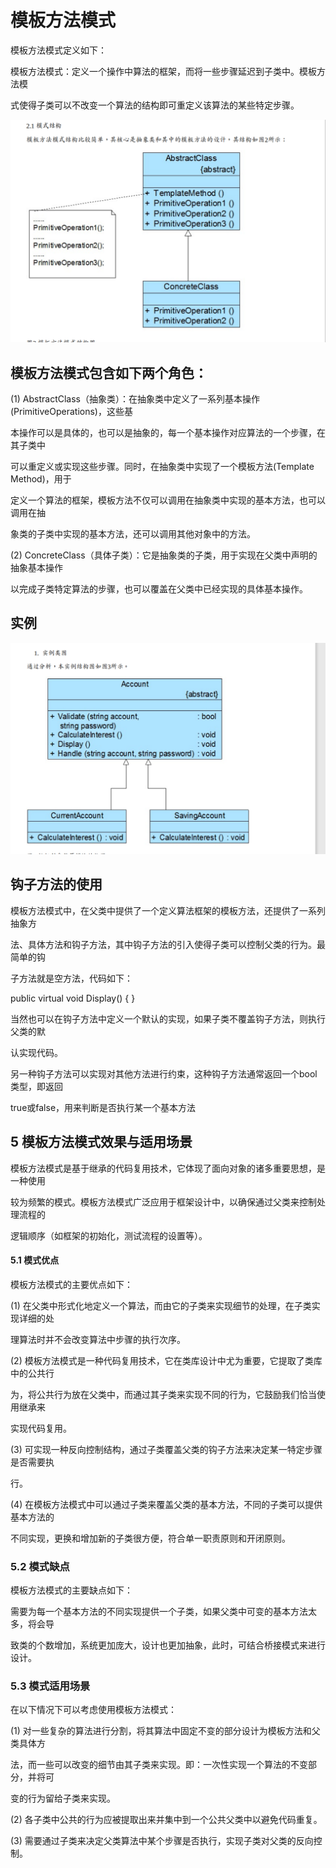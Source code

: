 # 模板方法模式

模板方法模式定义如下： 

模板方法模式：定义一个操作中算法的框架，而将一些步骤延迟到子类中。模板方法模 

式使得子类可以不改变一个算法的结构即可重定义该算法的某些特定步骤。

![image-20200330154900505](TemplateMethod.assets/image-20200330154900505.png)

## 模板方法模式包含如下两个角色： 

(1) AbstractClass（抽象类）：在抽象类中定义了一系列基本操作(PrimitiveOperations)，这些基 

本操作可以是具体的，也可以是抽象的，每一个基本操作对应算法的一个步骤，在其子类中 

可以重定义或实现这些步骤。同时，在抽象类中实现了一个模板方法(Template Method)，用于 

定义一个算法的框架，模板方法不仅可以调用在抽象类中实现的基本方法，也可以调用在抽 

象类的子类中实现的基本方法，还可以调用其他对象中的方法。 

(2) ConcreteClass（具体子类）：它是抽象类的子类，用于实现在父类中声明的抽象基本操作 

以完成子类特定算法的步骤，也可以覆盖在父类中已经实现的具体基本操作。 

## 实例

![image-20200330155514505](TemplateMethod.assets/image-20200330155514505.png)

## 钩子方法的使用 

模板方法模式中，在父类中提供了一个定义算法框架的模板方法，还提供了一系列抽象方 

法、具体方法和钩子方法，其中钩子方法的引入使得子类可以控制父类的行为。最简单的钩 

子方法就是空方法，代码如下： 

public virtual void Display() { } 

当然也可以在钩子方法中定义一个默认的实现，如果子类不覆盖钩子方法，则执行父类的默 

认实现代码。 

另一种钩子方法可以实现对其他方法进行约束，这种钩子方法通常返回一个bool类型，即返回 

true或false，用来判断是否执行某一个基本方法



## 5 模板方法模式效果与适用场景 

模板方法模式是基于继承的代码复用技术，它体现了面向对象的诸多重要思想，是一种使用 

较为频繁的模式。模板方法模式广泛应用于框架设计中，以确保通过父类来控制处理流程的 

逻辑顺序（如框架的初始化，测试流程的设置等）。 

#### 5.1 模式优点 

模板方法模式的主要优点如下： 

(1) 在父类中形式化地定义一个算法，而由它的子类来实现细节的处理，在子类实现详细的处

理算法时并不会改变算法中步骤的执行次序。 

(2) 模板方法模式是一种代码复用技术，它在类库设计中尤为重要，它提取了类库中的公共行 

为，将公共行为放在父类中，而通过其子类来实现不同的行为，它鼓励我们恰当使用继承来 

实现代码复用。 

(3) 可实现一种反向控制结构，通过子类覆盖父类的钩子方法来决定某一特定步骤是否需要执 

行。

(4) 在模板方法模式中可以通过子类来覆盖父类的基本方法，不同的子类可以提供基本方法的 

不同实现，更换和增加新的子类很方便，符合单一职责原则和开闭原则。 

### 5.2 模式缺点 

模板方法模式的主要缺点如下： 

需要为每一个基本方法的不同实现提供一个子类，如果父类中可变的基本方法太多，将会导 

致类的个数增加，系统更加庞大，设计也更加抽象，此时，可结合桥接模式来进行设计。 

### 5.3 模式适用场景 

在以下情况下可以考虑使用模板方法模式： 

(1) 对一些复杂的算法进行分割，将其算法中固定不变的部分设计为模板方法和父类具体方 

法，而一些可以改变的细节由其子类来实现。即：一次性实现一个算法的不变部分，并将可 

变的行为留给子类来实现。 

(2) 各子类中公共的行为应被提取出来并集中到一个公共父类中以避免代码重复。 

(3) 需要通过子类来决定父类算法中某个步骤是否执行，实现子类对父类的反向控制。